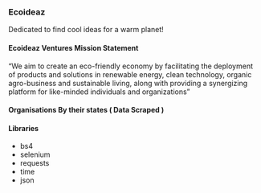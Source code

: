 ### Ecoideaz

Dedicated to find cool ideas for a warm planet!

#### Ecoideaz Ventures Mission Statement

“We aim to create an eco-friendly economy by facilitating
the deployment of products and solutions in renewable
energy, clean technology, organic agro-business and
sustainable living, along with providing a synergizing
platform for like-minded individuals and organizations”


#### Organisations By their states ( Data Scraped )

#### Libraries 

* bs4
* selenium
* requests
* time
* json
